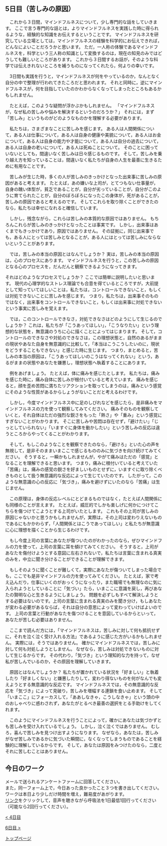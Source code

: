 ## 5日目（苦しみの原因）

　これから３日間，マインドフルネスについて，少し専門的な話をしていきます。
ここで言う専門的な話とは，よりマインドフルネスを実践した時に得られるような，経験的な知識をお伝えするということです。
マインドフルネスを研究している立場としては，マインドフルネスの経験を科学的にお伝えできれば，どんなによいことだろうかと思います。
ただ，一人称の体験であるマインドフルネスを，科学という三人称の知識として変換するのは，現在の知見のみではどうしても難しいところがあります。
これから３日間するお話が，そのような科学では伝えきれないところを補うものになってくれたら，何よりの幸いです。


　3日間も実践を行うと，マインドフルネスが何をやっているのか，なんとなく自分の中で整理が行われてきたころだと思われます。
それと同時に，逆にマインドフルネスが，何を目指していたのかわからなくなってしまったところもあるかもしれません。


　たとえば，このような疑問が浮かぶかもしれません。
「マインドフルネスが，なぜ私の苦しみや悩みを解決するというのだろうか？」
それには，まず「苦しみ」というものがどのようなものかを理解する必要があります。


　私たちは，さまざまなことに苦しみを感じます。
ある人は人間関係について，ある人は仕事について，ある人は自身の健康や美貌について，ある人はお金について，ある人は自身の能力や才能について，ある人は自分の過去について，ある人は自身の老いについて，ある人は死ぬことについて。
そのことに困っていないとしても，間違いなく苦しみは日々感じるものです。
そして，苦しみを乗り越え方を知っていることは，間違いなく私たちが自身の人生を最善に生きるために有用なことです。



　苦しみが生じた時，多くの人が苦しみのきっかけとなった出来事に苦しみの原因があると考えます。
たとえば，あの嫌いな上司が，とてつもない仕事量が，自身の醜い体型が，貧乏であることが，自分が劣っていることが，自分がこのように育てられたことが，自分のぼろぼろになったこの身体が，死があることが，苦しみの原因であると考えるのです。
そしてこれらを取り除くことができたのなら，私たちは幸せになれると確信しています。


　しかし，残念ながら，これらは苦しみの本質的な原因ではありません。
もちろんこれらが苦しみのきっかけとなったことは事実です。
しかし，出来事はあくまでもきっかけであり，原因ではありません。
その証拠に，同じ出来事でも，ある人にとっては苦しみとなることが，ある人にはとっては苦しみにならないということがあります。


　では，苦しみの本当の原因とはなんでしょうか？
実は，苦しみの本当の原因は，心のプロセスにあります。
マインドフルネスを行うと，この苦しみの原因となる心のプロセスを，だんだんと観察できるようになってきます。


それはどのようなプロセスでしょうか？
ここでは簡単に説明したいと思います。
現代の心理学的なストレス理論でも合意を得ているところですが，大前提として知っていてほしいことは，私たちは，コントロールできないこと，もしくは対処できないことに苦しみを感じます。
つまり，私たちは，出来事そのものではなく，出来事をコントロールできないこと，もしくは出来事に対処できないという事実に苦しみを覚えます。


　では，このコントロールできなさ，対処できなさはどのようにして生じるのでしょうか？
これは，私たちが「こうあってほしい」，「こうなりたい」という理想的な状態を，無意識のうちに心に描くことによってはじまります。
そして，コントロールのできなさや対処のできなさは，この理想状態と，自然のあるがままの現状やあなた自身を無意識的に比較して，「本当はこうこうしたいのに，現状をどうすることもできない」と感じた時に生じます。
つまり，まとめると，苦しみの本当の原因は，「こうあってほしいのこうはなってくれない」という，あるがままの状態やあなたを嫌悪し，理想状態へ執着することにあります。


　例をあげましょう。
たとえば，体に痛みを感じたとします。
私たちは，痛みを感じた時に，痛み自体に苦しみが根付いていると考えています。
痛みを感じると，顔を歪め苦悶に満ちたリアクションを取ってしまうのは，痛みという感覚にそのような性質があるからしょうがないことだと考えるわけです。


　しかし，今度マインドフルネス中に足のしびれなどを感じたら，是非痛みをマインドフルネスの力を使って観察してみてください。
痛みそのものを観察していくと，それ自体はただの強烈な鋭さをもった「熱さ」や「重み」という感覚にすぎないことがわかります。
そこに苦しみや苦悶は存在せず，「避けたい」「じっとしていられない」「いますぐに身体を動かしたい」という苦しみの反応は違うところからやってくることがわかります。


　そして，もしこのようなことを観察できたのなら，「避けろ」といた心の声を無視して，是非そのままいまここで感じるもののみに気づきを向け続けてみてください。
そうすると，一瞬かもしれませんが，やがて痛みはただの「感覚」となることを理解できると思います。
つまり，痛みに根付いていると考えていた「苦痛」は，痛みの感覚の鋭さを好ましいものとせずに，いますぐに取り除くべきものとして扱う無意識的な反応によって生じていたのです。
したがって，このような無意識の心の反応に「気づき」，痛みを避けずにいたのなら「苦痛」は生じません。


　この原理は，身体の反応レベルにとどまるものではなく，たとえば人間関係にも同様のことが言えます。
たとえば，威圧的でしかも楽しげに何かにつけてこちらを傷つけてこようとする上司がいたとします。
これもその上司が苦しみの原因じゃないかと思うかもしれませんが，実際は，その上司は変わりえないものであるにもかかわらず，「人間関係とはこうであってほしい」と私たちが無意識に心に理想を描くことから生じるわけです。


　もし今度上司の言葉にあなたが傷ついたのがわかったのなら，ぜひマインドフルの力を使って，上司の言葉に耳を傾けてみてください。
そうすると，上司があなたを傷付けようとする意図に左右されないで，私たちは言葉に含まれる真実のみを，中立に聞き分けることができることが理解できます。


　もしそのように聞くことが難しくて，実際にあなたが傷ついてしまった場合でも，ここでも是非マインドフルの力を使ってみてください。
たとえば，家で考え込んだり，仕事にいくのがおっくうになったり，また職場でも無理なのに気に入られようとしていることに「気づい」たら，いまここに意識を戻し，再びあなたの賢明な心と生きるようにしましょう。
問題を必ずしもすべて解決しようとする必要はないのです。上司の言葉に含まれる真実のみを聞き分け，もしあなたが変わる必要があるならば，それは自分の意思によって変わっていけばよいのです。
上司の言葉と行動があなたを傷つけることを意図しているからといって，あなたが苦しむ必要はありません。


　ここまで読んだ方には，「マインドフルネスは，苦しみに対して何も抵抗せずに，それを泣く泣く受け入れる方法」であるように感じた方がいるかもしれません。
実際には，そうではありません。
確かにマインドフルネスでは，苦しみに対して何も対処しようとしません。
なぜなら，苦しみは対処できないものに対して生じるからです。
その代わり，「気づき」という理知的な力を持って，なぜ私が苦しんでいるのか，その原因を理解していきます。


　原因とはなんでしょうか？
私たちが置かれている状況を「好ましい」と執着したり「好ましくない」と嫌悪したりして，変わり得ないものを何がなんでも変えようとする無意識的な反応です。
マインドフルネスでは，その無意識的な反応を「気づき」によって見破り，苦しみを増幅する連鎖を食い止めます。
そして「いまここ」にフォーカスして，「ああしなきゃ，こうしなきゃ」という頭の中のおしゃべりに惑わされず，あなたがとるべき最善の選択をとる手助けをしてくれます。


　このようにマインドフルネスを行うことによって，確かにあなたは気づかずとも苦しみを受け入れているでしょう。
しかし，泣く泣くではありません。
むしろ，喜んで苦しみを見つけ出すようになります。
なぜなら，あなたは，苦しみがなぜ苦しみであるかに気づいた瞬間に，なくなってしまうものであることを経験的に理解しているからです。
そして，あなたは原因をみつけたのなら，二度とそれに苦しむことはありません。


## 今日のワーク

メールで送られるアンケートファームに回答してください。  
また，同一フォーム上で，今日あった良かったこと３つを書き出してください。  
ワークは本日より少しだけ時間を増え，難易度があがります。  
[リンク](https://drive.google.com/file/d/1wQJl_EH-YImBwdVQ3qjQ3Oqo5lCpJKTA/view?usp=sharing)をクリックして，音声を聴きながら呼吸法を1日最低1回行ってください（可能なら2回行ってください）。  

[< 4日目](https://hogishima.github.io/mfcbt/program/day4)

[6日目 >](https://hogishima.github.io/mfcbt/program/day6)

[トップページ](https://hogishima.github.io/mfcbt/)

